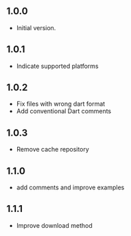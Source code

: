 ## 1.0.0
- Initial version.

## 1.0.1
- Indicate supported platforms

## 1.0.2
- Fix files with wrong dart format
- Add conventional Dart comments

## 1.0.3
- Remove cache repository

## 1.1.0
- add comments and improve examples

## 1.1.1
- Improve download method